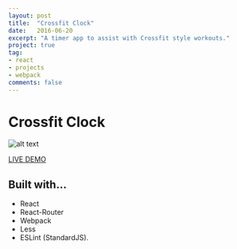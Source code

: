 ```yaml
---
layout: post
title:  "Crossfit Clock"
date:   2016-06-20
excerpt: "A timer app to assist with Crossfit style workouts."
project: true
tag:
- react
- projects
- webpack
comments: false
---
```



# Crossfit Clock

![alt text](http://g.recordit.co/orOBcsCLYW.gif "Tabata")

[LIVE DEMO](http://qualitydixon.github.io/CrossfitClock/)

## Built with...

- React
- React-Router
- Webpack
- Less
- ESLint (StandardJS).